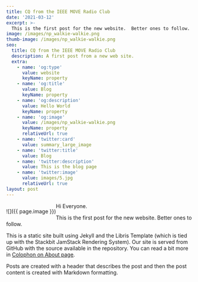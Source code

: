 ```yaml
---
title: CQ from the IEEE MOVE Radio Club
date: '2021-03-12'
excerpt: >-
  This is the first post for the new website.  Better ones to follow.
image: /images/np_walkie-walkie.png
thumb-image: /images/np_walkie-walkie.png
seo:
  title: CQ from the IEEE MOVE Radio Club
  description: A first post from a new web site.
  extra:
    - name: 'og:type'
      value: website
      keyName: property
    - name: 'og:title'
      value: Blog
      keyName: property
    - name: 'og:description'
      value: Hello World
      keyName: property
    - name: 'og:image'
      value: /images/np_walkie-walkie.png
      keyName: property
      relativeUrl: true
    - name: 'twitter:card'
      value: summary_large_image
    - name: 'twitter:title'
      value: Blog
    - name: 'twitter:description'
      value: This is the blog page
    - name: 'twitter:image'
      value: images/5.jpg
      relativeUrl: true
layout: post
---
```


<div style="float:left" markdown="1">

![]({{ page.image }})

</div>

<div markdown="1">

Hi Everyone.

This is the first post for the new website.  Better ones to follow.

This is a static site built using Jekyll and the Libris Template (which is tied up with the Stackbit JamStack Rendering System).  Our site is served from GitHub with the source available in the repository.  You can read a bit more in [Colophon on About page](/docs/about/#colophon).

Posts are created with a header that describes the post and then the post content is created with Markdown formatting.

</div>